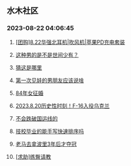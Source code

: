 ## 水木社区 
### 2023-08-22 04:06:45

1. [[团购]8.22华强北耳机|吹风机|苹果PD充电套装](https://www.mysmth.net/nForum/article/ADAgent_TG/1307351)

2. [这种男的是不是世间少有？](https://www.mysmth.net/nForum/article/FamilyLife/1766369196)

3. [猜这是哪里](https://www.mysmth.net/nForum/article/BeijingCulture/416565)

4. [第一次见娃的男朋友应该说啥](https://www.mysmth.net/nForum/article/PreUnivEdu/98930)

5. [84年女征婚](https://www.mysmth.net/nForum/article/PieLove/2863254)

6. [2023.8.20历史性时刻！F-16入役乌克兰](https://www.mysmth.net/nForum/article/Aero/407940)

7. [不会跌破国运线的](https://www.mysmth.net/nForum/article/Stock/10621691)

8. [技校毕业的能手写快速排序吗](https://www.mysmth.net/nForum/article/WorkLife/3371717)

9. [老马去拿波里3年后才夺冠](https://www.mysmth.net/nForum/article/WorldSoccer/18059977)

10. [[求助]练臀请教](https://www.mysmth.net/nForum/article/FitnessWorld/396787)

